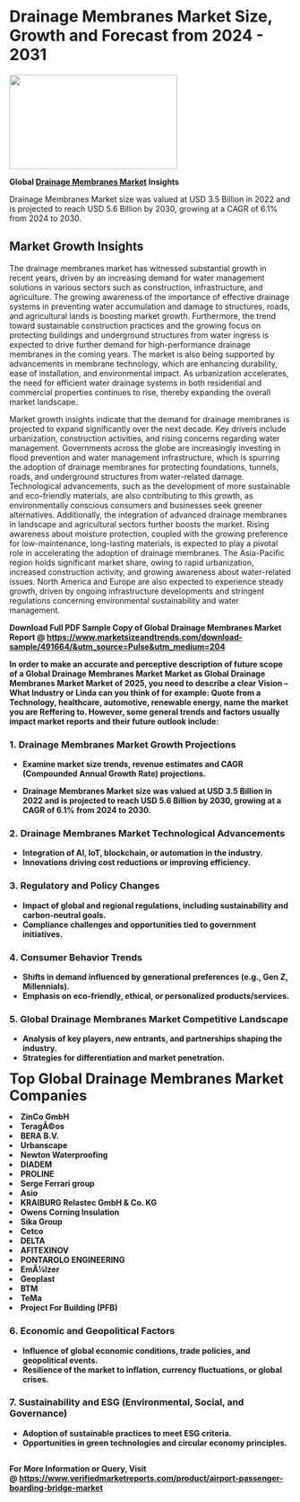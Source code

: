 <H1>Drainage Membranes Market Size, Growth and Forecast from 2024 - 2031</H1><img class="aligncenter size-medium wp-image-584254" src="https://thirdeyenews.in/wp-content/uploads/2024/09/Global-Market-Research-300x168.jpeg" alt="" width="300" height="168" /><p><strong>Global&nbsp;<a href="https://www.marketsizeandtrends.com/download-sample/491664/&amp;utm_source=Pulse&amp;utm_medium=204">Drainage Membranes Market</a> Insights</strong></p><p>Drainage Membranes Market size was valued at USD 3.5 Billion in 2022 and is projected to reach USD 5.6 Billion by 2030, growing at a CAGR of 6.1% from 2024 to 2030.</p><p><h2>Market Growth Insights</h2> <p>The drainage membranes market has witnessed substantial growth in recent years, driven by an increasing demand for water management solutions in various sectors such as construction, infrastructure, and agriculture. The growing awareness of the importance of effective drainage systems in preventing water accumulation and damage to structures, roads, and agricultural lands is boosting market growth. Furthermore, the trend toward sustainable construction practices and the growing focus on protecting buildings and underground structures from water ingress is expected to drive further demand for high-performance drainage membranes in the coming years. The market is also being supported by advancements in membrane technology, which are enhancing durability, ease of installation, and environmental impact. As urbanization accelerates, the need for efficient water drainage systems in both residential and commercial properties continues to rise, thereby expanding the overall market landscape.</p> <p><strong></strong></p> <p>Market growth insights indicate that the demand for drainage membranes is projected to expand significantly over the next decade. Key drivers include urbanization, construction activities, and rising concerns regarding water management. Governments across the globe are increasingly investing in flood prevention and water management infrastructure, which is spurring the adoption of drainage membranes for protecting foundations, tunnels, roads, and underground structures from water-related damage. Technological advancements, such as the development of more sustainable and eco-friendly materials, are also contributing to this growth, as environmentally conscious consumers and businesses seek greener alternatives. Additionally, the integration of advanced drainage membranes in landscape and agricultural sectors further boosts the market. Rising awareness about moisture protection, coupled with the growing preference for low-maintenance, long-lasting materials, is expected to play a pivotal role in accelerating the adoption of drainage membranes. The Asia-Pacific region holds significant market share, owing to rapid urbanization, increased construction activity, and growing awareness about water-related issues. North America and Europe are also expected to experience steady growth, driven by ongoing infrastructure developments and stringent regulations concerning environmental sustainability and water management. <p><strong></p><p><span class=""><strong>Download Full PDF Sample Copy of Global Drainage Membranes Market Report</strong> @ <a href="https://www.marketsizeandtrends.com/download-sample/491664/&amp;utm_source=Pulse&amp;utm_medium=204" target="_blank">https://www.marketsizeandtrends.com/download-sample/491664/&amp;utm_source=Pulse&amp;utm_medium=204</a></span></p><p>In order to make an accurate and perceptive description of future scope of a Global&nbsp;Drainage Membranes Market Market as Global&nbsp;Drainage Membranes Market Market of 2025, you need to describe a clear Vision &ndash; What Industry or Linda can you think of for example: Quote from a Technology, healthcare, automotive, renewable energy, name the market you are Reffering to. However, some general trends and factors usually impact market reports and their future outlook include:</p><h3>1.&nbsp;<strong>Drainage Membranes Market Growth Projections</strong></h3><ul><li>Examine market size trends, revenue estimates and CAGR (Compounded Annual Growth Rate) projections.</li><li><p>Drainage Membranes Market size was valued at USD 3.5 Billion in 2022 and is projected to reach USD 5.6 Billion by 2030, growing at a CAGR of 6.1% from 2024 to 2030.</p></li></ul><h3>2.&nbsp;<strong>Drainage Membranes Market Technological Advancements</strong></h3><ul><li>Integration of AI, IoT, blockchain, or automation in the industry.</li><li>Innovations driving cost reductions or improving efficiency.</li></ul><h3>3.&nbsp;<strong>Regulatory and Policy Changes</strong></h3><ul><li>Impact of global and regional regulations, including sustainability and carbon-neutral goals.</li><li>Compliance challenges and opportunities tied to government initiatives.</li></ul><h3>4.&nbsp;<strong>Consumer Behavior Trends</strong></h3><ul><li>Shifts in demand influenced by generational preferences (e.g., Gen Z, Millennials).</li><li>Emphasis on eco-friendly, ethical, or personalized products/services.</li></ul><h3>5.&nbsp;<strong>Global Drainage Membranes Market Competitive Landscape</strong></h3><ul><li>Analysis of key players, new entrants, and partnerships shaping the industry.</li><li>Strategies for differentiation and market penetration.</li></ul><p data-pm-slice="1 1 []"><span style="color: inherit; font-family: inherit; font-size: 25px;">Top Global Drainage Membranes Market Companies</span></p><div class="" data-test-id=""><p><li>ZinCo GmbH</li><li> TeragÃ©os</li><li> BERA B.V.</li><li> Urbanscape</li><li> Newton Waterproofing</li><li> DIADEM</li><li> PROLINE</li><li> Serge Ferrari group</li><li> Asio</li><li> KRAIBURG Relastec GmbH & Co. KG</li><li> Owens Corning Insulation</li><li> Sika Group</li><li> Cetco</li><li> DELTA</li><li> AFITEXINOV</li><li> PONTAROLO ENGINEERING</li><li> EmÃ¼lzer</li><li> Geoplast</li><li> BTM</li><li> TeMa</li><li> Project For Building (PFB)</li></p></div><h3>6.&nbsp;<strong>Economic and Geopolitical Factors</strong></h3><ul><li>Influence of global economic conditions, trade policies, and geopolitical events.</li><li>Resilience of the market to inflation, currency fluctuations, or global crises.</li></ul><h3>7.&nbsp;<strong>Sustainability and ESG (Environmental, Social, and Governance)</strong></h3><ul><li>Adoption of sustainable practices to meet ESG criteria.</li><li>Opportunities in green technologies and circular economy principles.</li></ul><h2><strong style="font-size: 14px;">For More Information or Query, Visit @&nbsp;</strong><a style="background-color: #ffffff; font-size: 14px;" href="https://www.marketsizeandtrends.com/report/drainage-membranes-market/" target="_blank">https://www.verifiedmarketreports.com/product/airport-passenger-boarding-bridge-market</a></h2>

